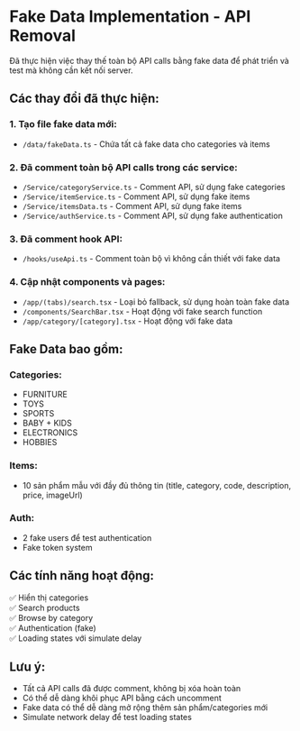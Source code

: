 # Fake Data Implementation - API Removal

Đã thực hiện việc thay thế toàn bộ API calls bằng fake data để phát triển và test mà không cần kết nối server.

## Các thay đổi đã thực hiện:

### 1. Tạo file fake data mới:
- `/data/fakeData.ts` - Chứa tất cả fake data cho categories và items

### 2. Đã comment toàn bộ API calls trong các service:
- `/Service/categoryService.ts` - Comment API, sử dụng fake categories
- `/Service/itemService.ts` - Comment API, sử dụng fake items  
- `/Service/itemsData.ts` - Comment API, sử dụng fake items
- `/Service/authService.ts` - Comment API, sử dụng fake authentication

### 3. Đã comment hook API:
- `/hooks/useApi.ts` - Comment toàn bộ vì không cần thiết với fake data

### 4. Cập nhật components và pages:
- `/app/(tabs)/search.tsx` - Loại bỏ fallback, sử dụng hoàn toàn fake data
- `/components/SearchBar.tsx` - Hoạt động với fake search function
- `/app/category/[category].tsx` - Hoạt động với fake data

## Fake Data bao gồm:

### Categories:
- FURNITURE
- TOYS  
- SPORTS
- BABY + KIDS
- ELECTRONICS
- HOBBIES

### Items:
- 10 sản phẩm mẫu với đầy đủ thông tin (title, category, code, description, price, imageUrl)

### Auth:
- 2 fake users để test authentication
- Fake token system

## Các tính năng hoạt động:
✅ Hiển thị categories  
✅ Search products  
✅ Browse by category  
✅ Authentication (fake)  
✅ Loading states với simulate delay  

## Lưu ý:
- Tất cả API calls đã được comment, không bị xóa hoàn toàn
- Có thể dễ dàng khôi phục API bằng cách uncomment
- Fake data có thể dễ dàng mở rộng thêm sản phẩm/categories mới
- Simulate network delay để test loading states
